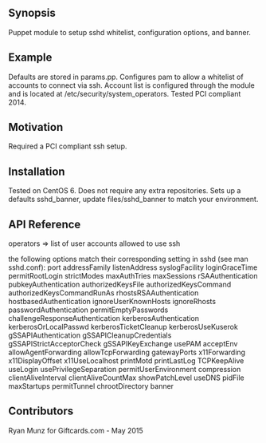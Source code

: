 ## Synopsis

Puppet module to setup sshd whitelist, configuration options, and banner.

## Example

Defaults are stored in params.pp.
Configures pam to allow a whitelist of accounts to connect via ssh. Account list is configured through the module and is located at /etc/security/system_operators.
Tested PCI compliant 2014.

## Motivation

Required a PCI compliant ssh setup.

## Installation

Tested on CentOS 6.
Does not require any extra repositories.
Sets up a defaults sshd_banner, update files/sshd_banner to match your environment.

## API Reference

operators => list of user accounts allowed to use ssh

the following options match their corresponding setting in sshd (see man sshd.conf):
port
addressFamily
listenAddress
syslogFacility
loginGraceTime
permitRootLogin
strictModes
maxAuthTries
maxSessions
rSAAuthentication
pubkeyAuthentication
authorizedKeysFile
authorizedKeysCommand
authorizedKeysCommandRunAs
rhostsRSAAuthentication
hostbasedAuthentication
ignoreUserKnownHosts
ignoreRhosts
passwordAuthentication
permitEmptyPasswords
challengeResponseAuthentication
kerberosAuthentication
kerberosOrLocalPasswd
kerberosTicketCleanup
kerberosUseKuserok
gSSAPIAuthentication
gSSAPICleanupCredentials
gSSAPIStrictAcceptorCheck
gSSAPIKeyExchange
usePAM
acceptEnv
allowAgentForwarding
allowTcpForwarding
gatewayPorts
x11Forwarding
x11DisplayOffset
x11UseLocalhost
printMotd
printLastLog
TCPKeepAlive
useLogin
usePrivilegeSeparation
permitUserEnvironment
compression
clientAliveInterval
clientAliveCountMax
showPatchLevel
useDNS
pidFile
maxStartups
permitTunnel
chrootDirectory
banner

## Contributors

Ryan Munz for Giftcards.com - May 2015
